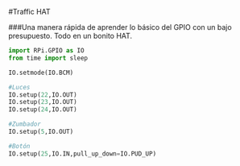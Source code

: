 <!--
---
name: Traffic HAT
class: board
type: otro
formfactor: HAT
manufacturer: Ryanteck
description: Una manera rápida de aprender lo básico del GPIO con un bajo presupuesto. Todo en un bonito HAT.
url: http://www.ryanteck.uk/store/traffichat
buy: http://www.ryanteck.uk/store/traffichat
image: 'traffic-hat.png'
pincount: 40
eeprom: yes
pin:
  '15':
    name: LED1 / Verde
    direction: salida
    active: alto (encendido)
  '16':
    name: LED2 / Amarillo
    direction: salida
    active: alto (encendido)
  '18':
    name: LED3 / Rojo
    direction: salida
    active: alto (encendido)
  '22':
    name: Botón
    direction: entrada
    active: alto (encendido)
  '29':
    name: Zumbador
    direction: salida
    active: alto (encendido)
-->
#Traffic HAT

###Una manera rápida de aprender lo básico del GPIO con un bajo presupuesto. Todo en un bonito HAT.

```python
import RPi.GPIO as IO
from time import sleep

IO.setmode(IO.BCM)

#Luces
IO.setup(22,IO.OUT)
IO.setup(23,IO.OUT)
IO.setup(24,IO.OUT)

#Zumbador
IO.setup(5,IO.OUT)

#Botón
IO.setup(25,IO.IN,pull_up_down=IO.PUD_UP)
```
